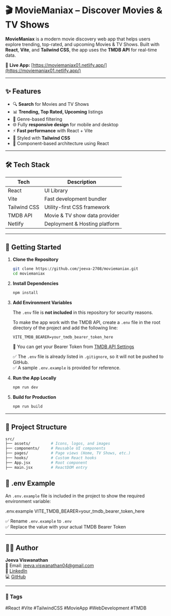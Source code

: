 # 🎬 MovieManiax – Discover Movies & TV Shows

**MovieManiax** is a modern movie discovery web app that helps users explore trending, top-rated, and upcoming Movies & TV Shows. Built with **React**, **Vite**, and **Tailwind CSS**, the app uses the **TMDB API** for real-time data.

🔗 **Live App:** [https://moviemaniax01.netlify.app/](https://moviemaniax01.netlify.app/)

---

## ✨ Features

- 🔍 **Search** for Movies and TV Shows  
- 📊 **Trending, Top Rated, Upcoming** listings  
- 🧠 Genre-based filtering  
- 🌐 Fully **responsive design** for mobile and desktop  
- ⚡ **Fast performance** with React + Vite  
- 🎨 Styled with **Tailwind CSS**  
- 🧩 Component-based architecture using React  

---

## 🛠️ Tech Stack

| Tech         | Description                    |
|--------------|--------------------------------|
| React        | UI Library                     |
| Vite         | Fast development bundler       |
| Tailwind CSS | Utility-first CSS framework    |
| TMDB API     | Movie & TV show data provider  |
| Netlify      | Deployment & Hosting platform  |

---

## 🚀 Getting Started

1. **Clone the Repository**

    ```bash
    git clone https://github.com/jeeva-2708/moviemaniax.git
    cd moviemaniax
    ```

2. **Install Dependencies**

    ```bash
    npm install
    ```

3. **Add Environment Variables**

    The `.env` file is **not included** in this repository for security reasons.

    To make the app work with the TMDB API, create a `.env` file in the root directory of the project and add the following line:

    ```env
    VITE_TMDB_BEARER=your_tmdb_bearer_token_here
    ```

    📌 You can get your Bearer Token from [TMDB API Settings](https://www.themoviedb.org/settings/api)

    ✅ The `.env` file is already listed in `.gitignore`, so it will not be pushed to GitHub.  
    ✅ A sample `.env.example` is provided for reference.

4. **Run the App Locally**

    ```bash
    npm run dev
    ```

5. **Build for Production**

    ```bash
    npm run build
    ```

---

## 📁 Project Structure

```bash
src/
├── assets/         # Icons, logos, and images
├── components/     # Reusable UI components
├── pages/          # Page views (Home, TV Shows, etc.)
├── hooks/          # Custom React hooks
├── App.jsx         # Root component
├── main.jsx        # ReactDOM entry
```

## 🔐 .env Example

An `.env.example` file is included in the project to show the required environment variable:

.env.example
VITE_TMDB_BEARER=your_tmdb_bearer_token_here


✅ Rename `.env.example` to `.env`  
✅ Replace the value with your actual TMDB Bearer Token

---

## 🧑‍💻 Author

**Jeeva Viswanathan**  
📧 Email: jeeva.viswanathan04@gmail.com  
🔗 [LinkedIn](https://www.linkedin.com/in/jeeva-viswanathan-b2a44b274)  
💻 [GitHub](https://github.com/jeeva-2708)

---

### 📌 Tags

#React #Vite #TailwindCSS #MovieApp #WebDevelopment #TMDB

